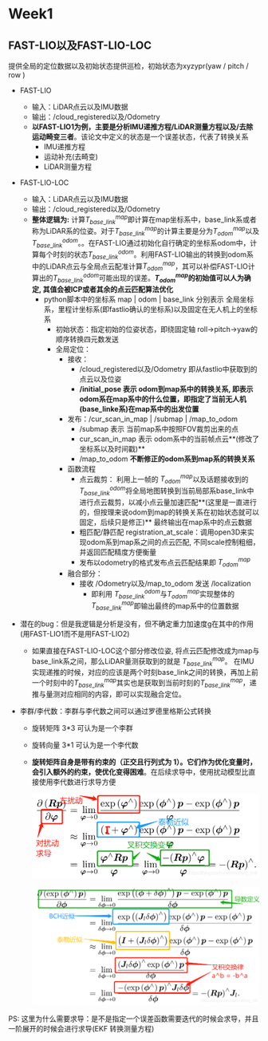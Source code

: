 # Week1

## FAST-LIO以及FAST-LIO-LOC

提供全局的定位数据以及初始状态提供巡检，初始状态为xyzypr(yaw / pitch / row )

- FAST-LIO
  - 输入：LiDAR点云以及IMU数据
  - 输出：/cloud_registered以及/Odometry 
  - **以FAST-LIO1为例，主要是分析IMU递推方程/LiDAR测量方程以及/去除运动畸变三者**。该论文中定义的状态是一个误差状态，代表了转换关系
    - IMU递推方程
    - 运动补充(去畸变)
    - LiDAR测量方程
- FAST-LIO-LOC
  - 输入：LiDAR点云以及IMU数据
  - 输出：/cloud_registered以及/Odometry 
  - **整体逻辑为:** 计算$T_{base\_link}^{map}$即计算在map坐标系中，base_link系或者称为LiDAR系的位姿。对于$T_{base\_link}^{map}$的计算主要是分为$T^{map}_{odom}$以及$T^{odom}_{base\_link}$。。在FAST-LIO通过初始化自行确定的坐标系odom中，计算每个时刻的状态$T^{odom}_{base\_link}$。利用FAST-LIO输出的转换到odom系中的LiDAR点云与全局点云配准计算$T^{map}_{odom}$，其可以补偿FAST-LIO计算出的$T^{odom}_{base\_link}$可能出现的误差。**$T^{map}_{odom}$**的初始值可以人为确定, 其值会被**ICP或者其余的点云匹配算法优化**
    - python脚本中的坐标系 map | odom | base_link 分别表示 全局坐标系，里程计坐标系(即fastlio确认的坐标系)以及固定在无人机上的坐标系
      - 初始状态：指定初始的位姿状态，即绕固定轴 roll->pitch->yaw的顺序转换四元数发送
      - 全局定位：
        - 接收：
          - /cloud_registered以及/Odometry 即从fastlio中获取到的点云以及位姿 
          - **/initial_pose 表示 odom到map系中的转换关系, 即表示odom系在map系中的什么位置，即指定了当前无人机(base_linke系)在map系中的出发位置**
        - 发布：/cur_scan_in_map | /submap | /map_to_odom
          - /submap 表示 当前map系中按照FOV裁剪出来的点
          - cur_scan_in_map 表示  odom系中的当前帧点云**(修改了坐标系以及时间戳)**
          - /map_to_odom **不断修正的odom系到map系的转换关系**
        - 函数流程
          - 点云裁剪： 利用上一帧的 $T_{odom}^{map}$以及话题接收到的$T^{odom}_{base\_link}$将全局地图转换到当前局部系base_link中进行点云裁剪，以减小点云量加速匹配**(这里是一直进行的，但按理来说odom到map的转换关系在初始状态就可以固定，后续只是修正)**  最终输出在map系中的点云数据
          - 粗匹配/静匹配 registration_at_scale：调用open3D来实现odom系到map系之间的点云匹配, 不同scale控制粗细，并返回匹配精度方便衡量
          - 发布以odometry的格式发布点云匹配结果即 $T_{odom}^{map}$
        - 融合部分：
          - 接收 /Odometry以及/map_to_odom 发送 /localization 
            - 即利用 $T_{base\_link}^{odom}$与$T_{odom}^{map}$实现整体的$T_{base\_link}^{map}$即输出最终的map系中的位置数据







- 潜在的bug：但是我逻辑是分析是没有，但不确定重力加速度g在其中的作用(用FAST-LIO1而不是用FAST-LIO2)
  - 如果直接在FAST-LIO-LOC这个部分修改位姿, 将点云匹配修改成为map与base_link系之间，那么LiDAR量测获取到的就是 $T^{map}_{base\_link}$。 在IMU实现递推的时候，对应的应该是两个时刻base_link之间的转换，再加上前一个时刻中的$T^{map}_{base\_link}$其实也是获取到当前时刻的$T^{map}_{base\_link}$，递推与量测对应相同的内容，即可以实现融合定位。







- 李群/李代数：李群与李代数之间可以通过罗德里格斯公式转换

  - 旋转矩阵 3*3 可认为是一个李群 

  - 旋转向量 3*1 可认为是一个李代数

  - **旋转矩阵自身是带有约束的（正交且行列式为 1）。它们作为优化变量时，会引入额外的约束，使优化变得困难**。在后续求导中，使用扰动模型比直接使用李代数进行求导方便

    ![在这里插入图片描述](./figure/a8fe93ce906262e70d2a976cf1640c1f.png)

    ![在这里插入图片描述](./figure/417fb25b6e0c0d9da7bfbbfa94af8227.png)



PS: 这里为什么需要求导：是不是指定一个误差函数需要迭代的时候会求导，并且一阶展开的时候会进行求导(EKF 转换测量方程)